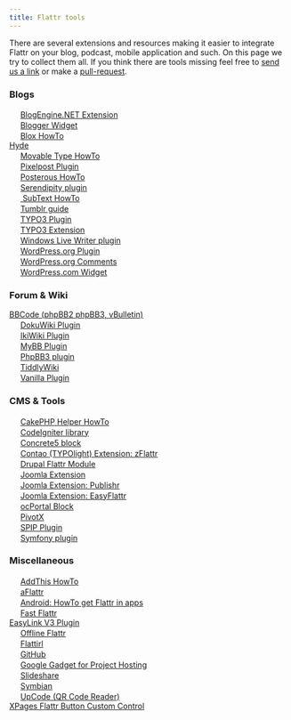 ```yaml
---
title: Flattr tools
---
```


There are several extensions and resources making it easier to integrate Flattr on your blog, podcast, mobile application and such. On this page we try to collect them all. If you think there 
are tools missing feel free to [send us a link](https://flattr.com/contact) or make a [pull-request](https://github.com/flattr/developers.flattr.net).

### Blogs
<img src="http://www.dotnetblogengine.net/themes/arthemia/images/favicon.ico" width="16" height="16">&nbsp;[BlogEngine.NET Extension](http://blog.geniali.ch/?tag=/GEBEEFlattr )   
<img src="http://www.blogger.com/favicon.ico" width="16" height="16">&nbsp;[Blogger Widget](http://tools.flattr.net/blogger)   
<img src="http://blox.pl/images/favicon.ico" width="16" height="16">&nbsp;[Blox HowTo](http://rozie.blox.pl/strony/flattrwidgetonbloxhowto.html )   
[Hyde](https://github.com/melpomene/Flattr-auto-submit-for-Hyde)   
<img src="http://www.movabletype.org/favicon.ico" width="16" height="16">&nbsp;[Movable Type HowTo](http://www.theofel.de/archives/2010/06/howto-using-flattr-with-movable-type.html)   
<img src="http://www.pixelpost.org/favicon.ico" width="16" height="16">&nbsp;[Pixelpost Plugin](http://www.pixelpost.org/extend/addons/flattrpost/)   
<img src="http://posterous.com/images/favicon.png" width="16" height="16">&nbsp;[Posterous HowTo](http://www.lioman.de/add-flattr-to-posterous/)   
<img src="http://www.s9y.org/tpl/default/favicon.png" width="16" height="16">&nbsp;[Serendipity plugin](http://blog.s9y.org/archives/218-Flattr-Plugin.html )   
<img src="http://subtextproject.com/Themes/Subtext/Icon.ico" width="16" height="16">&nbsp;[ SubText HowTo ](http://der-albert.com/archive/2010/08/02/ein-subtext-blog-mit-flattr-button.aspx )   
<img src="http://www.tumblr.com/favicon.ico" width="16" height="16">&nbsp;[Tumblr guide](http://manuelgrabowski.de/2012/01/03/add-an-individual-flattr-button-to-your-tumblr-posts/)   
<img src="http://typo3.org/favicon.ico" width="16" height="16">&nbsp;[TYPO3 Plugin](http://typo3.org/extensions/repository/view/flattrbtn/current/ )   
<img src="http://typo3.org/favicon.ico" width="16" height="16">&nbsp;[TYPO3 Extension](http://typo3.org/extensions/repository/view/cap_flattr_news/current )   
<img src="http://explore.live.com/favicon.ico" width="16" height="16">&nbsp;[Windows Live Writer plugin](http://www.live-writer.net/2010/07/07/insert-flattr-button/ )   
<img src="https://secure.gravatar.com/blavatar/4e21d703d81809d215ceaabbf07efbc6?s=16" width="16" height="16">&nbsp;[WordPress.org Plugin](http://wordpress.org/extend/plugins/flattr/)   
<img src="https://secure.gravatar.com/blavatar/4e21d703d81809d215ceaabbf07efbc6?s=16" width="16" height="16">&nbsp;[WordPress.org Comments](https://wordpress.org/extend/plugins/flattrcomments/ )   
<img src="https://secure.gravatar.com/blavatar/4e21d703d81809d215ceaabbf07efbc6?s=16" width="16" height="16">&nbsp;[WordPress.com Widget](http://tools.flattr.net/wordpress/)   

### Forum & Wiki
[BBCode (phpBB2 phpBB3, vBulletin)](http://nicolas-gramlich.blogspot.dev/2010/05/using-flattr-in-forum-board-signature.html)   
<img src="http://www.dokuwiki.org/lib/tpl/default/images/favicon.ico" width="16" height="16">&nbsp;[DokuWiki Plugin](http://foosel.org/snippets/dokuwiki/flattr)   
<img src="http://ikiwiki.info/favicon.ico" width="16" height="16">&nbsp;[IkiWiki Plugin](http://ikiwiki.info/plugins/contrib/flattr/)   
<img src="http://www.mybb.com/favicon.ico" width="16" height="16">&nbsp;[MyBB Plugin](http://mods.mybb.com/view/flattr-button)   
<img src="http://www.phpbb.com/favicon.ico" width="16" height="16">&nbsp;[PhpBB3 plugin](http://wyrihaximus.net/projects/phpbb3/flattr-mod/ )   
<img src="http://www.tiddlywiki.com/favicon.ico" width="16" height="16">&nbsp;[TiddlyWiki](http://blog.ssokolow.com/archives/2011/10/16/floating-flattr-buttons-in-tiddlywiki/)   
<img src="http://vanillaforums.org/themes/vforg/design/favicon.png" width="16" height="16">&nbsp;[Vanilla Plugin](http://vanillaforums.org/addon/flattr-plugin)   

### CMS & Tools
<img src="http://cakephp.org/favicon.ico" width="16" height="16">&nbsp;[CakePHP Helper HowTo](http://www.dereuromark.de/2010/12/20/flattr-cakephp-1-3-helper/)   
<img src="http://codeigniter.com/favicon.ico" width="16" height="16">&nbsp;[CodeIgniter library](http://www.webrevised.dev/12-codeigniter-flattr-library/ )   
<img src="http://www.concrete5.org/files/4212/3905/1110/favicon.gif" width="16" height="16">&nbsp;[Concrete5 block](https://github.com/gaetronik/Concrete-5-Flattr)   
<img src="http://www.contao.org/favicon.ico" width="16" height="16">&nbsp;[Contao (TYPOlight) Extension: zFlattr](http://www.contao.org/extension-list/view/zflattr.10000006.en.html)   
<img src="http://drupal.org/favicon.ico" width="16" height="16">&nbsp;[Drupal Flattr Module](http://drupal.org/project/Flattr)   
<img src="http://www.joomla.org/favicon.ico" width="16" height="16">&nbsp;[Joomla Extension](http://extensions.joomla.org/extensions/social-web/social-auto-publish/12364)   
<img src="http://www.joomla.org/favicon.ico" width="16" height="16">&nbsp;[Joomla Extension: Publishr](http://extensions.joomla.org/extensions/social-web/republish/13747)   
<img src="http://www.joomla.org/favicon.ico" width="16" height="16">&nbsp;[Joomla Extension: EasyFlattr](http://extensions.joomla.org/extensions/social-web/social-auto-publish/17427)   
<img src="http://ocportal.com/themes/default/images/favicon.ico" width="16" height="16">&nbsp;[ocPortal Block](http://ocportal.com/site/downloads/entry/add-onsmodifications/version_50/third_party_integration/flattr_blocks.htm)   
<img src="http://pivotx.net/favicon.ico" width="16" height="16">&nbsp;[PivotX](http://reaktanz.de/blog/?e=122)   
<img src="http://www.spip.net/favicon.ico" width="16" height="16">&nbsp;[SPIP Plugin](http://zzz.rezo.net/Flattr-Plugin-for-SPIP.html )   
<img src="http://www.symfony-project.org/favicon.ico" width="16" height="16">&nbsp;[Symfony plugin](http://vvv.tobiassjosten.net/symfony/symfony-plugin-for-flattr )   

### Miscellaneous
<img src="http://www.addthis.com/favicon.ico" width="16" height="16">&nbsp;[AddThis HowTo](http://tools.flattr.net/addthis)   
<img src="http://aflattr.com/favicon.ico" width="16" height="16">&nbsp;[aFlattr](http://aflattr.com/ )   
<img src="http://www.android.com/favicon.ico" width="16" height="16">&nbsp;[Android: HowTo get Flattr in apps](http://www.dafer45.com/android/for_developers/including_a_flattr_button_in_an_application.html )   
<img src="https://www.google.com/images/icons/product/chrome-16.png" width="16" height="16">&nbsp;[Fast Flattr](https://chrome.google.com/webstore/detail/opjnhfkbdoopgfbefgbdkpjnbghffmln?hl=en)   
[EasyLink V3 Plugin](http://www.mountaingrafix-forum.eu/index.php?page=Thread&threadID=1305)   
<img src="http://flattr.com/_img/favicon.ico" width="16" height="16">&nbsp;[Offline Flattr](https://flattr.com/offline)   
<img src="http://flattirl.com/favicon.png" width="16" height="16">&nbsp;[Flattirl](http://flattirl.com/)   
<img src="http://github.com/favicon.ico" width="16" height="16">&nbsp;[GitHub](http://blog.flattr.net/2012/02/winter-update-github-tweets-extensions/)   
<img src="http://www.google.com/favicon.ico" width="16" height="16">&nbsp;[Google Gadget for Project Hosting](http://stefansundin.com/stuff/flattr/)   
<img src="http://public.slidesharecdn.com/images/favicon.ico" width="16" height="16">&nbsp;[Slideshare](http://blog.flattr.net/2011/09/how-to-flattr-presentations-on-slideshare/)   
<img src="http://www.nokia.se/favicon.ico" width="16" height="16">&nbsp;[Symbian](http://mobilecodes.nokia.com/scan.htm )   
<img src="https://www.microsoft.com/favicon.ico" width="16" height="16">&nbsp;[UpCode (QR Code Reader)](http://www.upc.fi/en/upcode/ )   
[XPages Flattr Button Custom Control](http://www.openntf.org/internal/home.nsf/project.xsp?action=openDocument&name=XPages%20Flattr%20Button%20Custom%20Control)   

